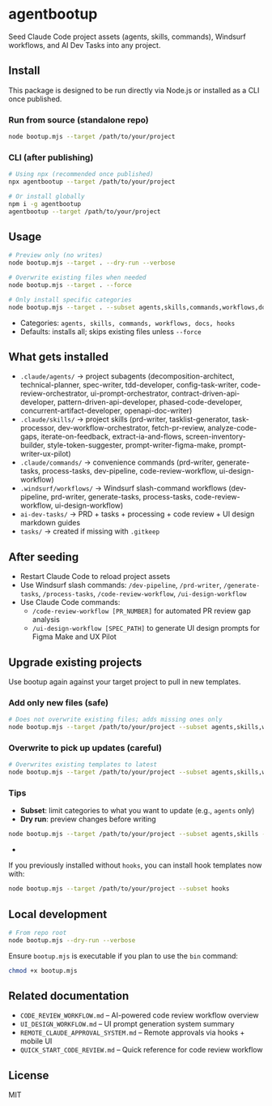 # agentbootup

Seed Claude Code project assets (agents, skills, commands), Windsurf workflows, and AI Dev Tasks into any project.

## Install

This package is designed to be run directly via Node.js or installed as a CLI once published.

### Run from source (standalone repo)
```bash
node bootup.mjs --target /path/to/your/project
```

### CLI (after publishing)
```bash
# Using npx (recommended once published)
npx agentbootup --target /path/to/your/project

# Or install globally
npm i -g agentbootup
agentbootup --target /path/to/your/project
```

## Usage
```bash
# Preview only (no writes)
node bootup.mjs --target . --dry-run --verbose

# Overwrite existing files when needed
node bootup.mjs --target . --force

# Only install specific categories
node bootup.mjs --target . --subset agents,skills,commands,workflows,docs,hooks
```

- Categories: `agents, skills, commands, workflows, docs, hooks`
- Defaults: installs all; skips existing files unless `--force`

## What gets installed
- `.claude/agents/` → project subagents (decomposition-architect, technical-planner, spec-writer, tdd-developer, config-task-writer, code-review-orchestrator, ui-prompt-orchestrator, contract-driven-api-developer, pattern-driven-api-developer, phased-code-developer, concurrent-artifact-developer, openapi-doc-writer)
- `.claude/skills/` → project skills (prd-writer, tasklist-generator, task-processor, dev-workflow-orchestrator, fetch-pr-review, analyze-code-gaps, iterate-on-feedback, extract-ia-and-flows, screen-inventory-builder, style-token-suggester, prompt-writer-figma-make, prompt-writer-ux-pilot)
- `.claude/commands/` → convenience commands (prd-writer, generate-tasks, process-tasks, dev-pipeline, code-review-workflow, ui-design-workflow)
- `.windsurf/workflows/` → Windsurf slash-command workflows (dev-pipeline, prd-writer, generate-tasks, process-tasks, code-review-workflow, ui-design-workflow)
- `ai-dev-tasks/` → PRD + tasks + processing + code review + UI design markdown guides
- `tasks/` → created if missing with `.gitkeep`

## After seeding
- Restart Claude Code to reload project assets
- Use Windsurf slash commands: `/dev-pipeline`, `/prd-writer`, `/generate-tasks`, `/process-tasks`, `/code-review-workflow`, `/ui-design-workflow`
- Use Claude Code commands: 
  - `/code-review-workflow [PR_NUMBER]` for automated PR review gap analysis
  - `/ui-design-workflow [SPEC_PATH]` to generate UI design prompts for Figma Make and UX Pilot

## Upgrade existing projects

Use bootup again against your target project to pull in new templates.

### Add only new files (safe)
```bash
# Does not overwrite existing files; adds missing ones only
node bootup.mjs --target /path/to/your/project --subset agents,skills,workflows,commands,hooks
```

### Overwrite to pick up updates (careful)
```bash
# Overwrites existing templates to latest
node bootup.mjs --target /path/to/your/project --subset agents,skills,workflows,commands,hooks --force
```

### Tips
- **Subset**: limit categories to what you want to update (e.g., `agents` only)
- **Dry run**: preview changes before writing
```bash
node bootup.mjs --target /path/to/your/project --subset agents,skills --dry-run --verbose
```
-
If you previously installed without `hooks`, you can install hook templates now with:
```bash
node bootup.mjs --target /path/to/your/project --subset hooks
```

## Local development
```bash
# From repo root
node bootup.mjs --dry-run --verbose
```

Ensure `bootup.mjs` is executable if you plan to use the `bin` command:
```bash
chmod +x bootup.mjs
```

## Related documentation

- `CODE_REVIEW_WORKFLOW.md` – AI-powered code review workflow overview
- `UI_DESIGN_WORKFLOW.md` – UI prompt generation system summary
- `REMOTE_CLAUDE_APPROVAL_SYSTEM.md` – Remote approvals via hooks + mobile UI
- `QUICK_START_CODE_REVIEW.md` – Quick reference for code review workflow

## License
MIT
